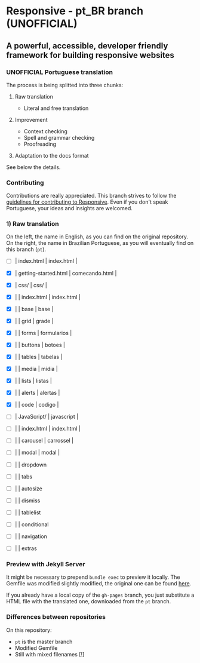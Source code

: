 # Responsive - pt_BR branch (UNOFFICIAL)

## A powerful, accessible, developer friendly framework for building responsive websites

### UNOFFICIAL Portuguese translation
The process is being splitted into three chunks:

1) Raw translation
    - Literal and free translation
    
2) Improvement 
    - Context checking
    - Spell and grammar checking
    - Proofreading

3) Adaptation to the docs format        
        

See below the details.

### Contributing
Contributions are really appreciated. This branch strives to follow the [guidelines for contributing to Responsive](https://github.com/lsrdg/Responsive/blob/master/CONTRIBUTING.md).
Even if you don't speak Portuguese, your ideas and insights are welcomed.

### 1) Raw translation
On the left, the name in English, as you can find on the original repository.
On the right, the name in Brazilian Portuguese, as you will eventually find on this branch (`pt`).



- [ ] | index.html                | index.html     |
- [X] | getting-started.html      | comecando.html |

- [X] | css/                      | css/           |
- [X] | | index.html              | index.html     |
- [X] | | base                    | base           |
- [X] | | grid                    | grade          |
- [X] | | forms                   | formularios    |
- [X] | | buttons                 | botoes         |
- [X] | | tables                  | tabelas        |
- [X] | | media                   | midia          |
- [X] | | lists                   | listas         |
- [X] | | alerts                  | alertas        |
- [X] | | code                    | codigo         |

- [ ] | JavaScript/               | javascript     |
- [ ] | | index.html              | index.html     |
- [ ] | | carousel                | carrossel      |
- [ ] | | modal                   | modal          |
- [ ] | | dropdown
- [ ] | | tabs
- [ ] | | autosize
- [ ] | | dismiss
- [ ] | | tablelist
- [ ] | | conditional
- [ ] | | navigation
- [ ] | | extras

### Preview with Jekyll Server
It might be necessary to prepend `bundle exec` to preview it locally. The 
Gemfile was modified slightly modified, the original one can be found [here](https://github.com/ResponsiveBP/Responsive/blob/gh-pages/Gemfile).

If you already have a local copy of the `gh-pages` branch, you just substitute a
HTML file with the translated one, downloaded from the `pt` branch.

### Differences between repositories
On this repository: 

- `pt` is the master branch
- Modified Gemfile 
- Still with mixed filenames [!]
